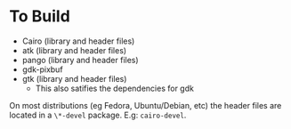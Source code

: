 # To Build
* Cairo (library and header files)
* atk (library and header files)
* pango (library and header files)
* gdk-pixbuf
* gtk (library and header files)
  + This also satifies the dependencies for gdk

On most distributions (eg Fedora, Ubuntu/Debian, etc) the header files are located in a `\*-devel` package. E.g: `cairo-devel`.
